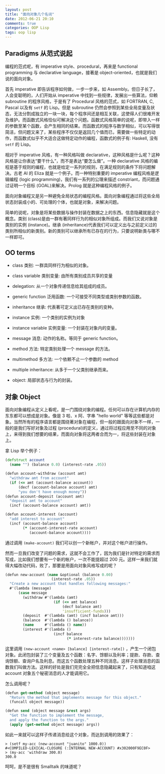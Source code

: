 ```yaml
---
layout: post
title: "面向对象几个名词"
date: 2012-06-21 20:10
comments: true
categories: OOP Lisp
tags: oop lisp
---
```


## Paradigms 从范式说起

编程的范式呢，有 imperative style、procedural，再来是 functional programming 与 declarative language，接著是 object-oriented，也就是我们说的面向对象。

首先 imperative 即告诉程序如何做，一步一步来，如 Assembly。但日子长了，人会变聪明的，人们开始从 imperative 中找到一些规律，发展出一些算法，仰赖 subroutine 的程序风格，于是有了 Procedural 风格的范式，如 FORTRAN, C, Pascal 以及有 `setf` 的 Lisp。但是 subroutine 仍然会参照到某些全局变量及状态，无法分割成独立的一块一块，每个程序间还是相互关联，这使得人们很难开发及维护。而函数式风格恰似可解决这个问题。函数式风格简单的说呢，即带入一样的参数至某个函数，会产生相同的结果。而函数式的程序与数学相似，可以写得很简洁，但问题又来了，某些程序不仅仅是返回几个值而已，需要做一些特定的动作，而函数式似乎不大适合这做特定动作的编程，函数式的例子有: Haskell, 没有 `setf` 的 Lisp。

相对于 imperative 风格，有一种风格叫做 declarative，这种风格是什么呢？这种风格是让你表达“要干什么”，而不是表达“要怎么做”。一种 declarative 风格的编程是基于规则的编程，也就是给定一系列的规则，在满足规则的条件下将问题解决。古老 AI 的 Eliza 就是一个例子。而一种特别重要的 imperative 编程风格是逻辑编程 (logic programming)，我们有一系列的公理来描述 constriant，而问题通过证明一个目标 (GOAL)来解决。Prolog 就是这种编程风格的例子。

面向对象编程又是另一种避免全局状态的编程风格。面向对象编程通过将这些全局状态封装成小的、可处理的个体，也就是对象，来解决问题。

简单的说呢，对象是将某些数据与操作封装在数据之上的东西。信息隐藏就是这个概念。类别 (class)是由一群有著同样行为的相似对象所组成。而我们又说对象是类别的实例 (instance)。继承 (inheritance)代表我们可以定义出与之前定义过的类别所相似的新类别。新的类别可以继承所有已存在的行为，只要说明新类与哪不一样即可。

## OO terms

* class 类别: 一群具同样行为相似的对象。

* class variable 类别变量: 由所有类别成员共享的变量

* delegation: 从一个对象传递信息给其组成的成员。

* generic function 泛用函数: 一个可接受不同类型或类别参数的函数。

* inheritance 继承: 代表著可定义出已存在类别的变种。

* instance 实例: 一个类别的实例为对象

* instance variable 实例变量: 一个封装在对象内的变量。

* message 消息: 动作的名称。等同于 generic function。

* method 方法: 特定类别处理一个 message 的方法。

* multimethod 多方法: 一个依赖不止一个参数的 method

* multiple inheritance: 从多于一个父类别继承而来。

* object: 局部状态与行为的封装。

## 对象 Object

面向对象编程从定义上看呢，是一门围绕对象的编程。任何可以存在计算机内存的东东都可以想成是对象。像是 3 啦、x 阿、字串 "hello world" 等等这些都是对象。当然所有的程序语言都是围绕著对象在编程，但一般的跟面向对象不一样，一般的是我们写好对象及过程 (procedural)的定义，通过将过程应用至不同的对象上，来得到我们想要的结果，而面向对象将这两者合而为一，将这些封装在对象上。

拿 Lisp 举个例子：

```clojure
(defstruct account
  (name "") (balance 0.0) (interest-rate .05))

(defun account-withdraw (account amt)
  "withdraw amt from account"
  (if (<= amt (account-balance account))
      (decf (account-balance account) amt)
      "you don't have enough money"))
(defun account-deposit (account amt)
  "deposit amt to account"
  (incf (account-balance account) amt))

(defun account-interest (account)
  "add interest to account"
  (incf (account-balance account)
        (* (account-interest-rate account)
           (account-balance account))))
```

通过调用 `(make-account)` 我们可以创一个新帐户，并对这个帐户进行操作。

然而一旦我们改变了问题的需求，这就不会工作了，因为我们是针对特定的需求而写成，比如我们想要有一个新的帐户，一次不能提超过 200 元。这样一来我们就得大幅改动代码，败了，那要是用面向对象风格写成的呢？

```clojure
(defun new-account (name &optional (balance 0.00)
                     (interest-rate .05))
  "Create a new account that handles following messages:"
  #'(lambda (message)
      (case message
        (withdraw #'(lambda (amt)
                      (if (<= amt balance)
                          (decf balance amt)
                          'insufficient-funds)))
        (deposit  #'(lambda (amt) (incf balance amt)))
        (balance  #'(lambda () balance))
        (name     #'(lambda () name))
        (interest #'(lambda ()
                      (incf balance
                            (* interest-rate balance)))))))
```

这里调用 `(new-account <name> [balance] [interest-rate])` ，产生一个闭包对象。此闭包封装了三个变量及五个函数：名字、馀额以及利率；提款、存款、查询馀额、查询户名及利息。而这五个函数处理五种不同消息。这样子处理消息的函数我们叫做方法。这样的好处是我们完完全全把信息隐藏起来了，只有知道咱这 account 对象五个秘密消息的人才能调用它。

怎么调用呢？

```clojure
(defun get-method (object message)
  "Return the method that implements message for this object."
  (funcall object message))

(defun send (object message &rest args)
  "Get the function to implement the message,
  and apply the function to the args."
  (apply (get-method object message) args))
```

如此一来就可以这样子传递消息给这个对象，而达到调用的效果了：

```
> (setf my-acc (new-account "juanito" 1000.0))
#<COMPILED-LEXICAL-CLOSURE (:INTERNAL NEW-ACCOUNT) #x302000F9EC0F>
> (my-acc 'withdraw 300.0)
300.0
```
呵呵，是不是很有 Smalltalk 的味道呢？

